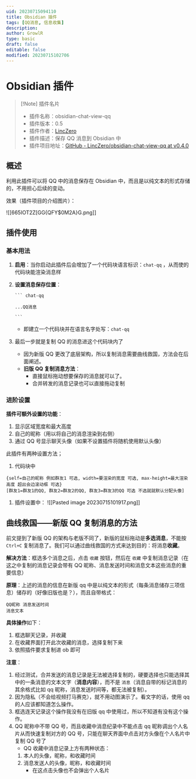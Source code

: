 ```yaml
---
uid: 20230715094110
title: Obsidian 插件
tags: [QQ消息, 信息收集]
description: 
author: GrowlR
type: basic
draft: false
editable: false
modified: 20230715102706
---
```


# Obsidian 插件

> [!Note] 插件名片
> - 插件名称：obsidian-chat-view-qq
> - 插件版本：0.5
> - 插件作者：[LincZero](https://github.com/LincZero/)
> - 插件描述：保存 QQ 消息到 Obsidian 中
> - 插件项目地址：[GitHub - LincZero/obsidian-chat-view-qq at v0.4.0](https://github.com/LincZero/obsidian-chat-view-qq/tree/v0.4.0)

## 概述

利用此插件可以将 QQ 中的消息保存在 Obsidian 中，而且是以纯文本的形式存储的，不用担心后续的变动。

效果（插件项目的介绍图片）：

![[665IOT2Z[GG{QFY$0M2A}G.png]]

## 插件使用

### 基本用法

1. **启用**：当你启动此插件后会增加了一个代码块语言标识：`chat-qq` ，从而使的代码块能渲染消息样
2. **设置消息保存位置**：

	````
	``` chat-qq
	
	...QQ消息
	
	```
	````

	- 即建立一个代码块并在语言名字处写：`chat-qq`
3. 最后一步就是复制 QQ 的消息进这个代码块内了
	- 因为新版 QQ 更改了底层架构，所以复制消息需要曲线救国，方法会在后面阐述。
	- **旧版 QQ 复制消息方法**：
		- 直接鼠标拖动想要保存的消息就可以了。
		- 合并转发的消息记录也可以直接拖动复制

### 进阶设置

**插件可额外设置的功能**：

1. 显示区域宽度和最大高度
2. 自己的昵称（用以将自己的消息渲染到右侧）
3. 通过 QQ 号显示聊天头像（如果不设置插件将随机使用默认头像）

此插件有两种设置方法；

1. 代码块中

````
{self=自己的昵称 例如群友1 可选, width=要渲染的宽度 可选, max-height=最大渲染高度 超出会边滚动框 可选}
[群友1=群友1的QQ, 群友2=群友2的QQ, 群友3=群友3的QQ 可选 不选就就默认分配头像]
````

1. 插件设置中：
	![[Pasted image 20230715101917.png]]

## 曲线救国——新版 QQ 复制消息的方法

前文提到了新版 QQ 的架构与老版不同了，新版的鼠标拖动是**多选消息**，不能按 `Ctrl+C` 复制消息了。我们可以通过曲线救国的方式来达到目的：将消息**收藏**。

**解决方法**：框选多个消息之后，点击 `收藏` 按钮，然后在 `收藏` 中复制消息记录（在这之中复制的消息记录会带有 QQ 昵称、消息发送时间和消息文本这些消息的重要信息）

**原理**：上述的消息的信息在新版 qq 中是以纯文本的形式（每条消息储存三项信息）储存的（好像旧版也是？），而且自带格式：

``` 
QQ昵称 消息发送时间
消息文本
```

**具体操作**如下：

1. 框选聊天记录，并收藏
2. 在收藏界面打开此次收藏的消息，选择复制下来
3. 依照插件要求复制进 ob 即可

**注意**：

1. 经过测试，合并发送的消息记录是无法被选择复制的，硬要选择也只能选择其中的一条消息的文本文字（**消息内容**），而不是 `消息`（消息自带的标记消息的其余格式比如 qq 昵称，消息发送时间等，都无法被复制）。
2. 因为隐私（不会给视频打马赛克），就不用动图演示了。看文字的话，使用 qq 的人应该都知道怎么操作。
3. 框选连天记录这个操作我没有在旧版 qq 中使用过，所以不知道有没有这个操作。
4. QQ 昵称中不带 QQ 号，而且收藏中消息纪录中不能点击 qq 昵称调出个人名片从而快速复制对方的 QQ 号，只能在聊天界面中点击对方头像在个人名片中复制 QQ 号了
    - QQ 收藏中消息记录上方有两种状态：
    1. 本人的头像，昵称，和收藏时间
    2. 消息发送人的头像，昵称，和收藏时间
        - 在这点击头像也不会弹出个人名片
